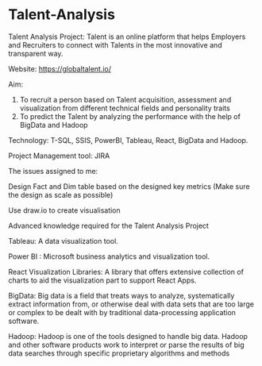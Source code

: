 # Talent-Analysis
Talent Analysis Project: Talent is an online platform that helps Employers and Recruiters to connect with Talents in the most innovative and transparent way.

Website: https://globaltalent.io/

Aim:

1. To recruit a person based on Talent acquisition, assessment and visualization from different technical fields and personality traits
2. To predict the Talent by analyzing the performance with the help of BigData and Hadoop

Technology: T-SQL, SSIS, PowerBI, Tableau, React, BigData and  Hadoop.

Project Management tool: JIRA


The issues assigned to me: 

Design Fact and Dim table based on the designed key metrics (Make sure the design as scale as possible)

Use draw.io to create visualisation 



Advanced knowledge required for the Talent Analysis Project

Tableau: A data visualization tool.

Power BI :  Microsoft business analytics and visualization tool. 

React Visualization Libraries: A library that offers extensive collection of charts to aid the visualization part to support React Apps.

BigData: Big data is a field that treats ways to analyze, systematically extract information from, or otherwise deal with data sets that are too large or complex to be dealt with by traditional data-processing application software.

Hadoop: Hadoop is one of the tools designed to handle big data. Hadoop and other software products work to interpret or parse the results of big data searches through specific proprietary algorithms and methods
